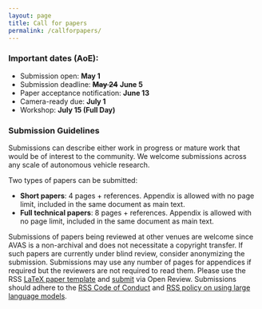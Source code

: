 ```yaml
---
layout: page
title: Call for papers
permalink: /callforpapers/
---
```


### Important dates (AoE):
- Submission open: **May 1**
- Submission deadline: ~~**May 24**~~ **June 5**
- Paper acceptance notification: **June 13**
- Camera-ready due: **July 1**
- Workshop: **July 15 (Full Day)**

### Submission Guidelines

Submissions can describe either work in progress or mature work that would be of interest to the community. We welcome submissions across any scale of autonomous vehicle research. 

Two types of papers can be submitted:
- **Short papers**: 4 pages + references. Appendix is allowed with no page limit, included in the same document as main text.
- **Full technical papers**: 8 pages + references. Appendix is allowed with no page limit, included in the same document as main text.

Submissions of papers being reviewed at other venues are welcome since AVAS is a non-archival and does not necessitate a copyright transfer. If such papers are currently under blind review, consider anonymizing the submission. Submissions may use any number of pages for appendices if required but the reviewers are not required to read them. Please use the RSS [LaTeX paper template](https://roboticsconference.org/docs/paper-template-latex.tar.gz) and [submit](https://openreview.net/group?id=roboticsfoundation.org/RSS/2024/Workshop/AVAS) via Open Review. Submissions should adhere to the [RSS Code of Conduct](https://roboticsconference.org/information/authorinfo/) and [RSS policy on using large language models](https://roboticsconference.org/information/authorinfo/). 
